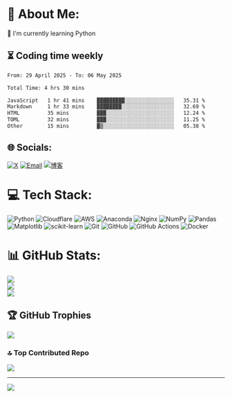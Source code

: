 # 💫 About Me:
🌱 I'm currently learning Python<br>

## ⏳ Coding time weekly
<!--START_SECTION:waka-->

```txt
From: 29 April 2025 - To: 06 May 2025

Total Time: 4 hrs 30 mins

JavaScript   1 hr 41 mins    ▓▓▓▓▓▓▓▓▓░░░░░░░░░░░░░░░░   35.31 %
Markdown     1 hr 33 mins    ▓▓▓▓▓▓▓▓░░░░░░░░░░░░░░░░░   32.69 %
HTML         35 mins         ▓▓▓░░░░░░░░░░░░░░░░░░░░░░   12.24 %
TOML         32 mins         ▓▓▓░░░░░░░░░░░░░░░░░░░░░░   11.25 %
Other        15 mins         ▓▒░░░░░░░░░░░░░░░░░░░░░░░   05.38 %
```

<!--END_SECTION:waka-->

## 🌐 Socials:
[![X](https://img.shields.io/badge/X-black.svg?logo=X&logoColor=white)](https://x.com/xyz_liu15)
[![Email](https://img.shields.io/badge/Email-D14836?logo=gmail&logoColor=white)](mailto:xyz.liu15@gmail.com)
[![博客](https://img.shields.io/badge/博客-FF5722?logo=blogger&logoColor=white)](https://blog.thinktechly.cn)

# 💻 Tech Stack:
![Python](https://img.shields.io/badge/python-3670A0?style=flat&logo=python&logoColor=ffdd54)
![Cloudflare](https://img.shields.io/badge/Cloudflare-F38020?style=flat&logo=Cloudflare&logoColor=white)
![AWS](https://img.shields.io/badge/AWS-%23FF9900.svg?style=flat&logo=amazon-aws&logoColor=white)
![Anaconda](https://img.shields.io/badge/Anaconda-%2344A833.svg?style=flat&logo=anaconda&logoColor=white)
![Nginx](https://img.shields.io/badge/nginx-%23009639.svg?style=flat&logo=nginx&logoColor=white)
![NumPy](https://img.shields.io/badge/numpy-%23013243.svg?style=flat&logo=numpy&logoColor=white)
![Pandas](https://img.shields.io/badge/pandas-%23150458.svg?style=flat&logo=pandas&logoColor=white)
![Matplotlib](https://img.shields.io/badge/Matplotlib-%23ffffff.svg?style=flat&logo=Matplotlib&logoColor=black)
![scikit-learn](https://img.shields.io/badge/scikit--learn-%23F7931E.svg?style=flat&logo=scikit-learn&logoColor=white)
![Git](https://img.shields.io/badge/git-%23F05033.svg?style=flat&logo=git&logoColor=white)
![GitHub](https://img.shields.io/badge/github-%23121011.svg?style=flat&logo=github&logoColor=white)
![GitHub Actions](https://img.shields.io/badge/github%20actions-%232671E5.svg?style=flat&logo=githubactions&logoColor=white)
![Docker](https://img.shields.io/badge/docker-%230db7ed.svg?style=flat&logo=docker&logoColor=white)

# 📊 GitHub Stats:
![](https://github-readme-stats.vercel.app/api?username=xyz-liu15&theme=react&hide_border=false&include_all_commits=true&count_private=true)<br/>
![](https://nirzak-streak-stats.vercel.app/?user=xyz-liu15&theme=react&hide_border=false)<br/>
![](https://github-readme-stats.vercel.app/api/top-langs/?username=xyz-liu15&theme=react&hide_border=false&include_all_commits=true&count_private=true&layout=compact)

## 🏆 GitHub Trophies
![](https://github-profile-trophy.vercel.app/?username=xyz-liu15&theme=dark&no-frame=false&no-bg=true&margin-w=4)

### 🔝 Top Contributed Repo
![](https://github-contributor-stats.vercel.app/api?username=xyz-liu15&limit=5&theme=dark&combine_all_yearly_contributions=true)

---
[![](https://visitcount.itsvg.in/api?id=xyz-liu15&icon=9&color=0)](https://visitcount.itsvg.in)

<!-- Proudly created with GPRM (https://gprm.itsvg.in) -->
